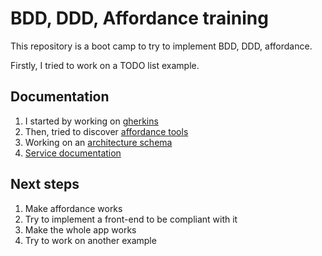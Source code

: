 # BDD, DDD, Affordance training

This repository is a boot camp to try to implement BDD, DDD, affordance.  

Firstly, I tried to work on a TODO list example.

## Documentation

1. I started by working on [gherkins](./doc/gherkins.md)
2. Then, tried to discover [affordance tools](./doc/affordance.md)
3. Working on an [architecture schema](./doc/architecture.md)
4. [Service documentation](./service/README.md)

## Next steps

1. Make affordance works
2. Try to implement a front-end to be compliant with it
3. Make the whole app works
4. Try to work on another example